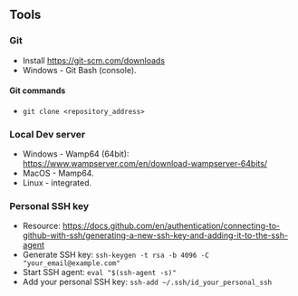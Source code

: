 ## Tools

### Git
- Install https://git-scm.com/downloads
- Windows - Git Bash (console).

#### Git commands
- `git clone <repository_address>`

### Local Dev server
- Windows - Wamp64 (64bit): https://www.wampserver.com/en/download-wampserver-64bits/
- MacOS - Mamp64.
- Linux - integrated.

### Personal SSH key
- Resource: https://docs.github.com/en/authentication/connecting-to-github-with-ssh/generating-a-new-ssh-key-and-adding-it-to-the-ssh-agent
- Generate SSH key: `ssh-keygen -t rsa -b 4096 -C "your_email@example.com"`
- Start SSH agent: `eval "$(ssh-agent -s)"`
- Add your personal SSH key: `ssh-add ~/.ssh/id_your_personal_ssh`
